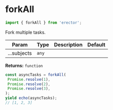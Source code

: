 forkAll
==
```js
import { forkAll } from 'erector';
```

Fork multiple tasks.

| Param  | Type                | Description  | Default   |
| ------ | ------------------- | ------------ | --------- |
| ...subjects | `any` |  | 


__Returns:__ `function` 



```js
const asyncTasks = forkAll(
 Promise.resolve(1),
 Promise.resolve(2),
 Promise.resolve(3),
);
yield echo(asyncTasks);
// [1, 2, 3]
```

